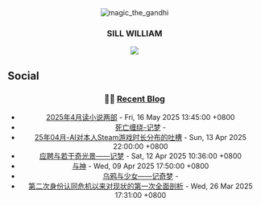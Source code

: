 <div align="center">
  <!-- ![HeadImg](https://img.picui.cn/free/2025/04/17/68011dcca258e.jpg "magic_the_gandhi") -->
  <!-- ### SILL WILLIAM -->
  <img src="https://img.picui.cn/free/2025/04/17/68011dcca258e.jpg" alt="magic_the_gandhi" />
  <h3>SILL WILLIAM</h3>
</div>
<div align="center">
  <img src="https://github-readme-stats.vercel.app/api/top-langs/?username=Sill-William&layout=compact&langs_count=8" />
</div>

## Social 
<div align="center">

### 🤹‍♀️ <a href="https://sill-william.github.io/" target="_blank">Recent Blog</a>
        
<!-- START_SECTION:blog -->
* <a href='https://sill-william.github.io/2025nian-4yue-du-xiao-shuo-liang-bu.html' target='_blank'>2025年4月读小说两部</a> - Fri, 16 May 2025 13:45:00 +0800
* <a href='https://sill-william.github.io/si-wang-chan-rao-ji-meng.html' target='_blank'>死亡缠绕-记梦</a> - 
* <a href='https://sill-william.github.io/25nian-04yue-aidui-ben-ren-steamyou-xi-shi-chang-fen-bu-de-tu-cao.html' target='_blank'>25年04月-AI对本人Steam游戏时长分布的吐槽</a> - Sun, 13 Apr 2025 22:00:00 +0800
* <a href='https://sill-william.github.io/ying-pin-yu-ruo-gan-qi-guang-jing-ji-meng.html' target='_blank'>应聘与若干奇光景——记梦</a> - Sat, 12 Apr 2025 10:36:00 +0800
* <a href='https://sill-william.github.io/yu-shen.html' target='_blank'>与神</a> - Wed, 09 Apr 2025 17:50:00 +0800
* <a href='https://sill-william.github.io/wu-ya-yu-shao-nu-ji-qi-meng.html' target='_blank'>乌鸦与少女——记奇梦</a> - 
* <a href='https://sill-william.github.io/di-er-ci-shen-fen-ren-tong-wei-ji-yi-lai-dui-xian-zhuang-de-di-yi-ci-quan-mian-pou-xi.html' target='_blank'>第二次身份认同危机以来对现状的第一次全面剖析</a> - Wed, 26 Mar 2025 17:31:00 +0800
<!-- END_SECTION:blog --> 
      
</div>

<!---
Sill-William/Sill-William is a ✨ special ✨ repository because its `README.md` (this file) appears on your GitHub profile.
You can click the Preview link to take a look at your changes.
--->
